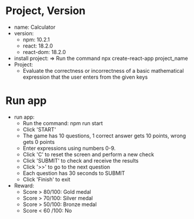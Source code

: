 # Project, Version
- name: Calculator 
- version: 
    - npm: 10.2.1
    - react: 18.2.0
    - react-dom: 18.2.0
- install project:
    => Run the command npx create-react-app project_name
- Project: 
    - Evaluate the correctness or incorrectness of a basic mathematical expression that the user enters from the given keys
    
# Run app
- run app:
    - Run the command: npm run start
    - Click 'START'
    - The game has 10 questions, 1 correct answer gets 10 points, wrong gets 0 points
    - Enter expressions using numbers 0-9.
    - Click 'C' to reset the screen and perform a new check
    - Click 'SUBMIT' to check and receive the results
    - Click '>>' to go to the next question
    - Each question has 30 seconds to SUBMIT
    - Click 'Finish' to exit
- Reward: 
    - Score > 80/100: Gold medal
    - Score > 70/100: Silver medal
    - Score > 50/100: Bronze medal
    - Score < 60 /100: No